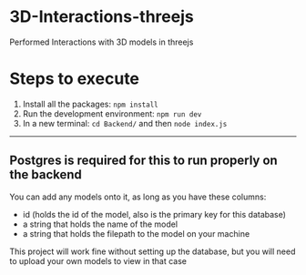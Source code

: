 # 3D-Interactions-threejs
Performed Interactions with 3D models in threejs

# Steps to execute
1. Install all the packages: `npm install`
2. Run the development environment: `npm run dev`
3. In a new terminal: `cd Backend/` and then `node index.js`

---

## Postgres is required for this to run properly on the backend
You can add any models onto it, as long as you have these columns:
- id (holds the id of the model, also is the primary key for this database)
- a string that holds the name of the model
- a string that holds the filepath to the model on your machine

This project will work fine without setting up the database, but you will need to upload your own models to view in that case